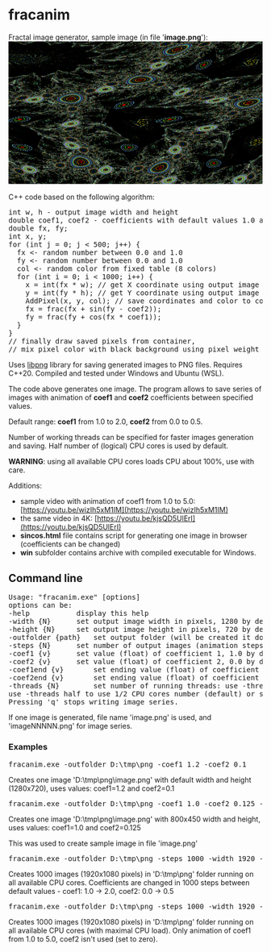 # fracanim
Fractal image generator, sample image (in file '**image.png**'):
![image](image.png)

C++ code based on the following algorithm:
<pre>
int w, h - output image width and height 
double coef1, coef2 - coefficients with default values 1.0 and 0.0
double fx, fy;
int x, y;
for (int j = 0; j < 500; j++) {
  fx <- random number between 0.0 and 1.0
  fy <- random number between 0.0 and 1.0
  col <- random color from fixed table (8 colors)
  for (int i = 0; i < 1000; i++) {
    x = int(fx * w); // get X coordinate using output image width
    y = int(fy * h); // get Y coordinate using output image height
    AddPixel(x, y, col); // save coordinates and color to container, increase color weight  
    fx = frac(fx + sin(fy - coef2));
    fy = frac(fy + cos(fx * coef1));
  }
}
// finally draw saved pixels from container,
// mix pixel color with black background using pixel weight
</pre>
Uses [libpng](https://github.com/libpng/libpng/tree/main "libpng") library for saving generated images to PNG files. Requires C++20. Compiled and tested under Windows and Ubuntu (WSL).

The code above generates one image. The program allows to save series of images with animation of **coef1** and **coef2** coefficients between specified values.

Default range: **coef1** from 1.0 to 2.0, **coef2** from 0.0 to 0.5.

Number of working threads can be specified for faster images generation and saving. Half number of (logical) CPU cores is used by default.

**WARNING**: using all available CPU cores loads CPU about 100%, use with care.

Additions:

- sample video with animation of coef1 from 1.0 to 5.0: [https://youtu.be/wizIh5xM1IM](https://youtu.be/wizIh5xM1IM)
- the same video in 4K: [https://youtu.be/kjsQD5UlErI](https://youtu.be/kjsQD5UlErI)
- **sincos.html** file contains script for generating one image in browser (coefficients can be changed)
- **win** subfolder contains archive with compiled executable for Windows. 

## Command line
<pre>
Usage: "fracanim.exe" [options]
options can be:
-help			display this help
-width {N}		set output image width in pixels, 1280 by default
-height {N}		set output image height in pixels, 720 by default
-outfolder {path}	set output folder (will be created it doesn't exist) for saving image files
-steps {N}		set number of output images (animation steps), 1 by default
-coef1 {v}		set value (float) of coefficient 1, 1.0 by default
-coef2 {v}		set value (float) of coefficient 2, 0.0 by default
-coef1end {v}		set ending value (float) of coefficient 1, 2.0 by default
-coef2end {v}		set ending value (float) of coefficient 2, 0.5 by default
-threads {N}		set number of running threads: use -threads max to use CPU cores number,
use -threads half to use 1/2 CPU cores number (default) or specify a number, e.g. -threads 4
Pressing 'q' stops writing image series.
</pre>
If one image is generated, file name 'image.png' is used, and 'imageNNNNN.png' for image series.
### Examples
<pre>
fracanim.exe -outfolder D:\tmp\png -coef1 1.2 -coef2 0.1
</pre>
Creates one image 'D:\tmp\png\image.png' with default width and height (1280x720), uses values: coef1=1.2 and coef2=0.1
<pre>
fracanim.exe -outfolder D:\tmp\png -coef1 1.0 -coef2 0.125 -width 800 -height 450
</pre>
Creates one image 'D:\tmp\png\image.png' with 800x450 width and height, uses values: coef1=1.0 and coef2=0.125

This was used to create sample image in file 'image.png' 
<pre>
fracanim.exe -outfolder D:\tmp\png -steps 1000 -width 1920 -height 1080
</pre>
Creates 1000 images (1920x1080 pixels) in 'D:\tmp\png' folder running on all available CPU cores. Coefficients are changed in 1000 steps between default values - coef1: 1.0 -> 2.0, coef2: 0.0 -> 0.5
<pre>
fracanim.exe -outfolder D:\tmp\png -steps 1000 -width 1920 -height 1080 -coef1 1.0 -coef1end 5.0 -coef2 0 -coef2end 0 -threads max
</pre>
Creates 1000 images (1920x1080 pixels) in 'D:\tmp\png' folder running on all available CPU cores (with maximal CPU load). Only animation of coef1 from 1.0 to 5.0, coef2 isn't used (set to zero).

